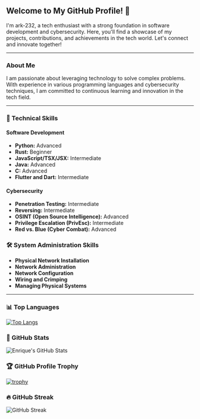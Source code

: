 

## Welcome to My GitHub Profile! 👋

I'm ark-232, a tech enthusiast with a strong foundation in software development and cybersecurity. Here, you'll find a showcase of my projects, contributions, and achievements in the tech world. Let's connect and innovate together!

---

### About Me
I am passionate about leveraging technology to solve complex problems. With experience in various programming languages and cybersecurity techniques, I am committed to continuous learning and innovation in the tech field.

---

### 🚀 Technical Skills
#### Software Development
- **Python:** Advanced
- **Rust:** Beginner
- **JavaScript/TSX/JSX:** Intermediate
- **Java:** Advanced
- **C:** Advanced
- **Flutter and Dart:** Intermediate

#### Cybersecurity
- **Penetration Testing:** Intermediate
- **Reversing:** Intermediate
- **OSINT (Open Source Intelligence):** Advanced
- **Privilege Escalation (PrivEsc):** Intermediate
- **Red vs. Blue (Cyber Combat):** Advanced

### 🛠️ System Administration Skills
- **Physical Network Installation**
- **Network Administration**
- **Network Configuration**
- **Wiring and Crimping**
- **Managing Physical Systems**

---

### 📊 Top Languages

[![Top Langs](https://github-readme-stats-tau-nine-47.vercel.app/api/top-langs/?username=ark-232&layout=compact&langs_count=8&theme=radical)](https://github.com/anuraghazra/github-readme-stats)

### 🌟 GitHub Stats

![Enrique's GitHub Stats](https://github-readme-stats-tau-nine-47.vercel.app/api?username=ark-232&show_icons=true&theme=radical)

### 🏆 GitHub Profile Trophy

[![trophy](https://github-profile-trophy.vercel.app/?username=ark-232&theme=onedark)](https://github.com/ryo-ma/github-profile-trophy)

### 🔥 GitHub Streak

![GitHub Streak](https://github-readme-streak-stats.herokuapp.com/?user=ark-232&theme=radical)








